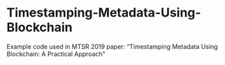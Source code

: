 # Timestamping-Metadata-Using-Blockchain
Example code used in MTSR 2019 paper: “Timestamping Metadata Using Blockchain: A Practical Approach”
